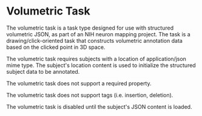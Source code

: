# Volumetric Task

The volumetric task is a task type designed for use with structured volumetric JSON, as part of an NIH neuron mapping project. The task is a drawing/click-oriented task that constructs volumetric annotation data based on the clicked point in 3D space.

The volumetric task requires subjects with a location of application/json mime type. The subject's location content is used to initialize the structured subject data to be annotated.

The volumetric task does not support a required property.

The volumetric task does not support tags (i.e. insertion, deletion).

The volumetric task is disabled until the subject's JSON content is loaded.

